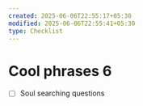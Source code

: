 ```yaml
---
created: 2025-06-06T22:55:17+05:30
modified: 2025-06-06T22:55:41+05:30
type: Checklist
---
```


# Cool phrases 6

- [ ] Soul searching questions
